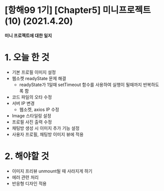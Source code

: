 # [항해99 1기] [Chapter5] 미니프로젝트 (10) (2021.4.20)



**미니 프로젝트에 대한 일지**

# 1. 오늘 한 것

* 기본 프로필 이미지 설정
* 웹소켓 readyState 문제 해결
  * readyState가 1일때 setTimeout 함수를 사용하여 실행이 될때까지 반복하도록 함
* 코드 파일의 오타 수정
* 서버 IP 변경
  * 웹소켓,   axios IP 수정
* Image 스타일링 설정
* 프로필 사진 출력 수정
* 채팅방 생성 시 이미지 추가 기능 설정
* 사용자 프로필, 채팅방 이미지 뷰에 적용

# 2. 해야할 것

* 이미지 프리뷰 unmount될 때 사라지게 하기
* 에러 관련 처리
* 반응형 디자인 적용